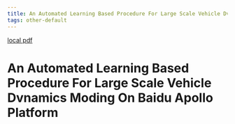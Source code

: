 ```yaml
---
title: An Automated Learning Based Procedure For Large Scale Vehicle Dvnamics Moding On Baidu Apollo Platform
tags: other-default
---
```


[local pdf](../../../pdfs/an-automated-learning-based-procedure-for-large-scale-vehicle-dvnamics-moding-on-baidu-apollo-platform.pdf)

# An Automated Learning Based Procedure For Large Scale Vehicle Dvnamics Moding On Baidu Apollo Platform
